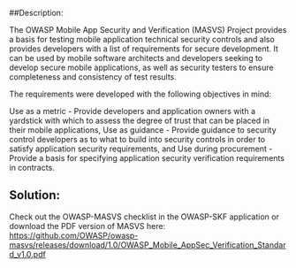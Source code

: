 ##Description:


The OWASP Mobile App Security and Verification (MASVS) Project provides a basis for testing mobile application technical security controls and also provides developers with a list of requirements for secure development. It can be used by mobile software architects and developers seeking to develop secure mobile applications, as well as security testers to ensure completeness and consistency of test results. 

The requirements were developed with the following objectives in mind:

Use as a metric - Provide developers and application owners with a yardstick with which to assess the degree of trust that can be placed in their mobile applications,
Use as guidance - Provide guidance to security control developers as to what to build into security controls in order to satisfy application security requirements, and
Use during procurement - Provide a basis for specifying application security verification requirements in contracts.

## Solution:

Check out the OWASP-MASVS checklist in the OWASP-SKF application or download the PDF version of MASVS here:
https://github.com/OWASP/owasp-masvs/releases/download/1.0/OWASP_Mobile_AppSec_Verification_Standard_v1.0.pdf
